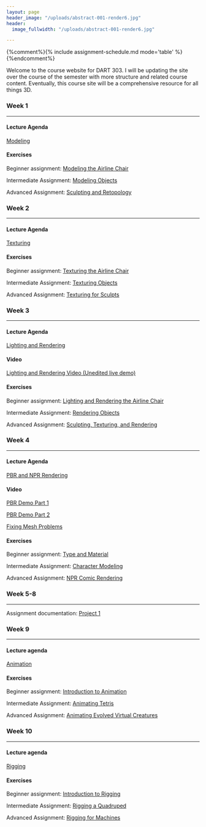 ```yaml
---
layout: page
header_image: "/uploads/abstract-001-render6.jpg"
header:
  image_fullwidth: "/uploads/abstract-001-render6.jpg"

---
```

{%comment%}{% include assignment-schedule.md mode='table' %}{%endcomment%}

Welcome to the course website for DART 303. I will be updating the site over the course of the semester with more structure and related course content. Eventually, this course site will be a comprehensive resource for all things 3D.

### Week 1

***

#### Lecture Agenda

[Modeling]({{site.baseurl}}/agenda/modeling/)

#### Exercises

Beginner assignment: [Modeling the Airline Chair]({{site.baseurl}}/assignments/modeling-the-airline-chair.html)

Intermediate Assignment: [Modeling Objects]({{site.baseurl}}/assignments/modeling-objects.html)

Advanced Assignment: [Sculpting and Retopology]({{site.baseurl}}/assignments/sculpting-and-retopology.html)

### Week 2

***

#### Lecture Agenda

[Texturing]({{site.baseurl}}/agenda/texturing/)

#### Exercises

Beginner assignment: [Texturing the Airline Chair]({{site.baseurl}}/assignments/texturing-the-airline-chair.html)

Intermediate Assignment: [Texturing Objects]({{site.baseurl}}/assignments/texturing-objects.html)

Advanced Assignment: [Texturing for Sculpts]({{site.baseurl}}/assignments/texturing-for-sculpts.html)

### Week 3

***

#### Lecture Agenda

[Lighting and Rendering]({{site.baseurl}}/agenda/lighting-rendering/)

#### Video

[Lighting and Rendering Video (Unedited live demo)](https://vimeo.com/456374066)

#### Exercises

Beginner assignment: [Lighting and Rendering the Airline Chair]({{site.baseurl}}/assignments/lighting-and-rendering-the-airline-chair.html)

Intermediate Assignment: [Rendering Objects]({{site.baseurl}}/assignments/rendering-objects.html)

Advanced Assignment: [Sculpting, Texturing, and Rendering]({{site.baseurl}}/assignments/sculpting-texturing-and-rendering.html)

### Week 4

***

#### Lecture Agenda

[PBR and NPR Rendering]({{site.baseurl}}/agenda/pbr-npr-rendering/)

#### Video

[PBR Demo Part 1](https://vimeo.com/458809958)

[PBR Demo Part 2](https://vimeo.com/458831363)

[Fixing Mesh Problems](https://vimeo.com/457984249)

#### Exercises

Beginner assignment: [Type and Material]({{site.baseurl}}/assignments/verb-noun-text.html)

Intermediate Assignment: [Character Modeling]({{site.baseurl}}/assignments/character-modeling.html)

Advanced Assignment: [NPR Comic Rendering]({{site.baseurl}}/assignments/npr-comic-rendering.html)

### Week 5-8

***

Assignment documentation: [Project 1]({{site.baseurl}}/assignments/project-1.html)

### Week 9

***

#### Lecture agenda

[Animation]({{site.baseurl}}/agenda/animation/)

#### Exercises

Beginner assignment: [Introduction to Animation](https://michaelcollins.xyz/3d-digital-studio-master/assignments/animation.html)

Intermediate Assignment: [Animating Tetris](https://michaelcollins.xyz/3d-digital-studio-master/assignments/animating-tetris.html)

Advanced Assignment: [Animating Evolved Virtual Creatures](https://michaelcollins.xyz/3d-digital-studio-master/assignments/animating-evolved-virtual-creatures.html)

### Week 10

***

#### Lecture agenda

[Rigging]({{site.baseurl}}/agenda/animation/)

#### Exercises

Beginner assignment: [Introduction to Rigging](https://michaelcollins.xyz/3d-digital-studio-master/assignments/introduction-to-rigging.html)

Intermediate Assignment: [Rigging a Quadruped](https://michaelcollins.xyz/3d-digital-studio-master/assignments/rigging-a-quadruped.html)

Advanced Assignment: [Rigging for Machines](https://michaelcollins.xyz/3d-digital-studio-master/assignments/rigging-for-machines.html)